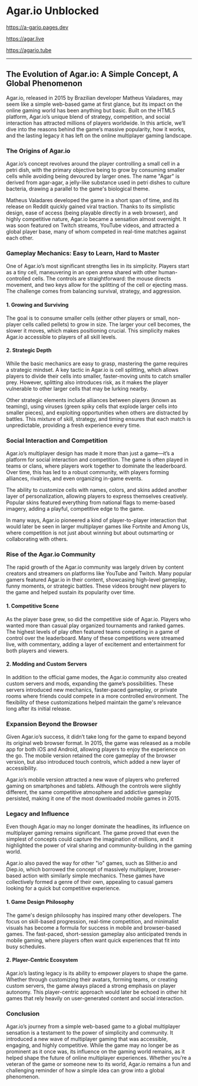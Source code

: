 # Agar.io Unblocked

https://a-gario.pages.dev

https://agar.live

https://agario.tube

<hr>

## The Evolution of Agar.io: A Simple Concept, A Global Phenomenon

Agar.io, released in 2015 by Brazilian developer Matheus Valadares, may seem like a simple web-based game at first glance, but its impact on the online gaming world has been anything but basic. Built on the HTML5 platform, Agar.io’s unique blend of strategy, competition, and social interaction has attracted millions of players worldwide. In this article, we’ll dive into the reasons behind the game’s massive popularity, how it works, and the lasting legacy it has left on the online multiplayer gaming landscape.

### The Origins of Agar.io

Agar.io’s concept revolves around the player controlling a small cell in a petri dish, with the primary objective being to grow by consuming smaller cells while avoiding being devoured by larger ones. The name "Agar" is derived from agar-agar, a jelly-like substance used in petri dishes to culture bacteria, drawing a parallel to the game's biological theme.

Matheus Valadares developed the game in a short span of time, and its release on Reddit quickly gained viral traction. Thanks to its simplistic design, ease of access (being playable directly in a web browser), and highly competitive nature, Agar.io became a sensation almost overnight. It was soon featured on Twitch streams, YouTube videos, and attracted a global player base, many of whom competed in real-time matches against each other.

### Gameplay Mechanics: Easy to Learn, Hard to Master

One of Agar.io’s most significant strengths lies in its simplicity. Players start as a tiny cell, maneuvering in an open arena shared with other human-controlled cells. The controls are straightforward: the mouse directs movement, and two keys allow for the splitting of the cell or ejecting mass. The challenge comes from balancing survival, strategy, and aggression.

#### 1. Growing and Surviving

The goal is to consume smaller cells (either other players or small, non-player cells called pellets) to grow in size. The larger your cell becomes, the slower it moves, which makes positioning crucial. This simplicity makes Agar.io accessible to players of all skill levels.

#### 2. Strategic Depth

While the basic mechanics are easy to grasp, mastering the game requires a strategic mindset. A key tactic in Agar.io is cell splitting, which allows players to divide their cells into smaller, faster-moving units to catch smaller prey. However, splitting also introduces risk, as it makes the player vulnerable to other larger cells that may be lurking nearby. 

Other strategic elements include alliances between players (known as teaming), using viruses (green spiky cells that explode larger cells into smaller pieces), and exploiting opportunities when others are distracted by battles. This mixture of skill, strategy, and timing ensures that each match is unpredictable, providing a fresh experience every time.

### Social Interaction and Competition

Agar.io’s multiplayer design has made it more than just a game—it’s a platform for social interaction and competition. The game is often played in teams or clans, where players work together to dominate the leaderboard. Over time, this has led to a robust community, with players forming alliances, rivalries, and even organizing in-game events.

The ability to customize cells with names, colors, and skins added another layer of personalization, allowing players to express themselves creatively. Popular skins featured everything from national flags to meme-based imagery, adding a playful, competitive edge to the game. 

In many ways, Agar.io pioneered a kind of player-to-player interaction that would later be seen in larger multiplayer games like Fortnite and Among Us, where competition is not just about winning but about outsmarting or collaborating with others.

### Rise of the Agar.io Community

The rapid growth of the Agar.io community was largely driven by content creators and streamers on platforms like YouTube and Twitch. Many popular gamers featured Agar.io in their content, showcasing high-level gameplay, funny moments, or strategic battles. These videos brought new players to the game and helped sustain its popularity over time.

#### 1. Competitive Scene

As the player base grew, so did the competitive side of Agar.io. Players who wanted more than casual play organized tournaments and ranked games. The highest levels of play often featured teams competing in a game of control over the leaderboard. Many of these competitions were streamed live, with commentary, adding a layer of excitement and entertainment for both players and viewers.

#### 2. Modding and Custom Servers

In addition to the official game modes, the Agar.io community also created custom servers and mods, expanding the game’s possibilities. These servers introduced new mechanics, faster-paced gameplay, or private rooms where friends could compete in a more controlled environment. The flexibility of these customizations helped maintain the game's relevance long after its initial release.

### Expansion Beyond the Browser

Given Agar.io’s success, it didn’t take long for the game to expand beyond its original web browser format. In 2015, the game was released as a mobile app for both iOS and Android, allowing players to enjoy the experience on the go. The mobile version retained the core gameplay of the browser version, but also introduced touch controls, which added a new layer of accessibility.

Agar.io’s mobile version attracted a new wave of players who preferred gaming on smartphones and tablets. Although the controls were slightly different, the same competitive atmosphere and addictive gameplay persisted, making it one of the most downloaded mobile games in 2015.

### Legacy and Influence

Even though Agar.io may no longer dominate the headlines, its influence on multiplayer gaming remains significant. The game proved that even the simplest of concepts could capture the imagination of millions, and it highlighted the power of viral sharing and community-building in the gaming world.

Agar.io also paved the way for other "io" games, such as Slither.io and Diep.io, which borrowed the concept of massively multiplayer, browser-based action with similarly simple mechanics. These games have collectively formed a genre of their own, appealing to casual gamers looking for a quick but competitive experience.

#### 1. Game Design Philosophy

The game's design philosophy has inspired many other developers. The focus on skill-based progression, real-time competition, and minimalist visuals has become a formula for success in mobile and browser-based games. The fast-paced, short-session gameplay also anticipated trends in mobile gaming, where players often want quick experiences that fit into busy schedules.

#### 2. Player-Centric Ecosystem

Agar.io’s lasting legacy is its ability to empower players to shape the game. Whether through customizing their avatars, forming teams, or creating custom servers, the game always placed a strong emphasis on player autonomy. This player-centric approach would later be echoed in other hit games that rely heavily on user-generated content and social interaction.

### Conclusion

Agar.io’s journey from a simple web-based game to a global multiplayer sensation is a testament to the power of simplicity and community. It introduced a new wave of multiplayer gaming that was accessible, engaging, and highly competitive. While the game may no longer be as prominent as it once was, its influence on the gaming world remains, as it helped shape the future of online multiplayer experiences. Whether you’re a veteran of the game or someone new to its world, Agar.io remains a fun and challenging reminder of how a simple idea can grow into a global phenomenon.
